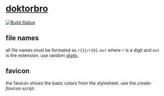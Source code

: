 # [doktorbro](https://bro.doktorbro.net/)

[![Build Status](https://travis-ci.com/doktorbro/website.svg?branch=master)](https://travis-ci.com/doktorbro/website)

## file names

all file names must be formated as `r{3}/r{9}.ext` where `r` is a digit and `ext` is the extension. use random *[digits][2]*.

## favicon

the favicon shows the basic colors from the stylesheet. use the *create-favicon* script.

[2]: https://bro.doktorbro.net/950/204207232.html
